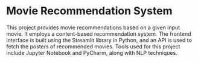 # Movie Recommendation System

This project provides movie recommendations based on a given input movie. It employs a content-based recommendation system. The frontend interface is built using the Streamlit library in Python, and an API is used to fetch the posters of recommended movies. Tools used for this project include Jupyter Notebook and PyCharm, along with NLP techniques.


